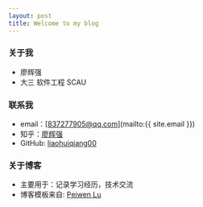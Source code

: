 ```yaml
---
layout: post
title: Welcome to my blog
---
```


### 关于我
* 廖辉强
* 大三 软件工程 SCAU


### 联系我
* email：[837277905@qq.com](mailto:{{ site.email }})
* 知乎：[廖辉强](http://www.zhihu.com/people/liaohuiqiang00)
* GitHub: [liaohuiqiang00](http://www.github.com/liaohuiqiang00)


### 关于博客   
* 主要用于：记录学习经历，技术交流
* 博客模板来自: [Peiwen Lu](https://github.com/P233/3-Jekyll)
